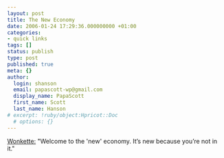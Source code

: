 ```yaml
---
layout: post
title: The New Economy
date: 2006-01-24 17:29:36.000000000 +01:00
categories:
- quick links
tags: []
status: publish
type: post
published: true
meta: {}
author:
  login: shanson
  email: papascott-wp@gmail.com
  display_name: PapaScott
  first_name: Scott
  last_name: Hanson
# excerpt: !ruby/object:Hpricot::Doc
  # options: {}
---
```

<p><a href="http://www.wonkette.com/politics/ford/the-new-economy-150305.php" title="The New Economy - Wonkette">Wonkette:</a> "Welcome to the 'new' economy. It&rsquo;s new because you&rsquo;re not in it."</p>
